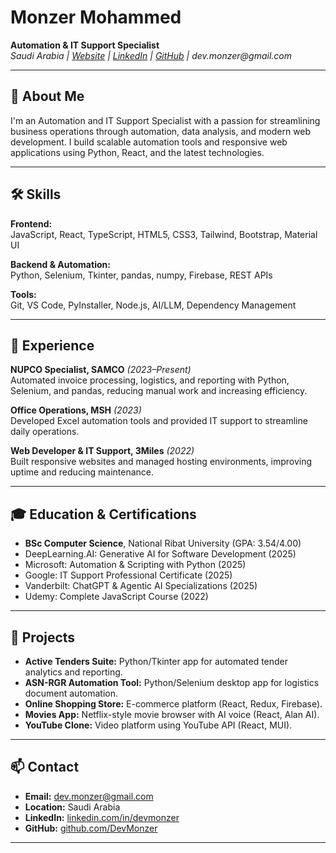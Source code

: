 # Monzer Mohammed   
       
**Automation & IT Support Specialist**  
_Saudi Arabia | <a href="https://monzer-portfolio.vercel.app/" target="_blank" rel="noopener noreferrer">Website</a> | <a href="https://www.linkedin.com/in/devmonzer/" target="_blank" rel="noopener noreferrer">LinkedIn</a> | <a href="https://github.com/DevMonzer" target="_blank" rel="noopener noreferrer">GitHub</a> | dev.monzer@gmail.com_ 
 
--- 
 
## 👋 About Me 

I'm an Automation and IT Support Specialist with a passion for streamlining business operations through automation, data analysis, and modern web development. I build scalable automation tools and responsive web applications using Python, React, and the latest technologies.

---

## 🛠️ Skills

**Frontend:**  
JavaScript, React, TypeScript, HTML5, CSS3, Tailwind, Bootstrap, Material UI

**Backend & Automation:**  
Python, Selenium, Tkinter, pandas, numpy, Firebase, REST APIs

**Tools:**  
Git, VS Code, PyInstaller, Node.js, AI/LLM, Dependency Management

---

## 🏢 Experience

**NUPCO Specialist, SAMCO** _(2023–Present)_  
Automated invoice processing, logistics, and reporting with Python, Selenium, and pandas, reducing manual work and increasing efficiency.

**Office Operations, MSH** _(2023)_  
Developed Excel automation tools and provided IT support to streamline daily operations.

**Web Developer & IT Support, 3Miles** _(2022)_  
Built responsive websites and managed hosting environments, improving uptime and reducing maintenance.

---

## 🎓 Education & Certifications

- **BSc Computer Science**, National Ribat University (GPA: 3.54/4.00)
- DeepLearning.AI: Generative AI for Software Development (2025)
- Microsoft: Automation & Scripting with Python (2025)
- Google: IT Support Professional Certificate (2025)
- Vanderbilt: ChatGPT & Agentic AI Specializations (2025)
- Udemy: Complete JavaScript Course (2022)

---

## 🚀 Projects

- **Active Tenders Suite:** Python/Tkinter app for automated tender analytics and reporting.
- **ASN-RGR Automation Tool:** Python/Selenium desktop app for logistics document automation.
- **Online Shopping Store:** E-commerce platform (React, Redux, Firebase).
- **Movies App:** Netflix-style movie browser with AI voice (React, Alan AI).
- **YouTube Clone:** Video platform using YouTube API (React, MUI).

---

## 📫 Contact

- **Email:** dev.monzer@gmail.com
- **Location:** Saudi Arabia
- **LinkedIn:** [linkedin.com/in/devmonzer](https://www.linkedin.com/in/devmonzer/)
- **GitHub:** [github.com/DevMonzer](https://github.com/DevMonzer)

---

